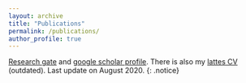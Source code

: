 ```yaml
---
layout: archive
title: "Publications"
permalink: /publications/
author_profile: true
---
```


[Research gate](https://www.researchgate.net/profile/Heitor_Murilo_Gomes) and [google scholar profile](https://scholar.google.com/citations?user=DYVIl8oAAAAJ&hl=en). There is also my [lattes CV](http://lattes.cnpq.br/3390096702357536) (outdated). 
​
Last update on August 2020. 
{: .notice}